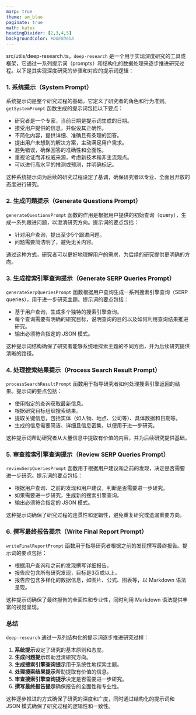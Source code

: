 ```yaml
---
marp: true
theme: am_blue
paginate: true
math: katex
headingDivider: [2,3,4,5]
backgroundColor: #D0E8D6DA
---
```

src/utils/deep-research.ts，`deep-research` 是一个用于实现深度研究的工具或框架，它通过一系列提示词（prompts）和结构化的数据处理来逐步推进研究过程。以下是其实现深度研究的步骤和对应的提示词逻辑：

### 1. **系统提示（System Prompt）**
系统提示词是整个研究过程的基础，它定义了研究者的角色和行为准则。`getSystemPrompt` 函数生成的提示词包括以下要点：
- 研究者是一个专家，当前日期是提示词生成的日期。
- 接受用户提供的信息，并假设其正确性。
- 不简化内容，提供详细、准确且有条理的回答。
- 提出用户未想到的解决方案，主动满足用户需求。
- 避免错误，确保回答的准确性和全面性。
- 重视论证而非权威来源，考虑新技术和非主流观点。
- 可以进行高水平的推测或预测，并明确标记。

这种系统提示词为后续的研究过程设定了基调，确保研究者以专业、全面且开放的态度进行研究。

### 2. **生成问题提示（Generate Questions Prompt）**
`generateQuestionsPrompt` 函数的作用是根据用户提供的初始查询（query），生成一系列跟进问题，以澄清研究方向。提示词的要点包括：
- 针对用户查询，提出至少5个跟进问题。
- 问题需要简洁明了，避免无关内容。

通过这种方式，研究者可以更好地理解用户的需求，为后续的研究提供更明确的方向。

### 3. **生成搜索引擎查询提示（Generate SERP Queries Prompt）**
`generateSerpQueriesPrompt` 函数根据用户查询生成一系列搜索引擎查询（SERP queries），用于进一步研究主题。提示词的要点包括：
- 基于用户查询，生成多个独特的搜索引擎查询。
- 每个查询需要有明确的研究目标，说明查询的目的以及如何利用查询结果推进研究。
- 输出必须符合指定的 JSON 模式。

这种提示词结构确保了研究者能够系统地探索主题的不同方面，并为后续研究提供清晰的路径。

### 4. **处理搜索结果提示（Process Search Result Prompt）**
`processSearchResultPrompt` 函数用于指导研究者如何处理搜索引擎返回的结果。提示词的要点包括：
- 使用指定的查询获取最新信息。
- 根据研究目标组织搜索结果。
- 提取关键信息，包括实体（如人物、地点、公司等）、具体数据和日期等。
- 生成的信息需要简洁、详细且信息密集，以便用于进一步研究。

这种提示词帮助研究者从大量信息中提取有价值的内容，并为后续研究提供基础。

### 5. **审查搜索引擎查询提示（Review SERP Queries Prompt）**
`reviewSerpQueriesPrompt` 函数用于根据用户建议和之前的发现，决定是否需要进一步研究。提示词的要点包括：
- 根据用户查询、之前的发现和用户建议，判断是否需要进一步研究。
- 如果需要进一步研究，生成新的搜索引擎查询。
- 输出必须符合指定的 JSON 模式。

这种提示词确保了研究过程的连贯性和逻辑性，避免重复研究或遗漏重要方向。

### 6. **撰写最终报告提示（Write Final Report Prompt）**
`writeFinalReportPrompt` 函数用于指导研究者根据之前的发现撰写最终报告。提示词的要点包括：
- 根据用户查询和之前的发现撰写详细报告。
- 报告应包含所有研究发现，目标是3页或以上。
- 报告应包含多样化的数据信息，如图片、公式、图表等，以 Markdown 语法呈现。

这种提示词确保了最终报告的全面性和专业性，同时利用 Markdown 语法提供丰富的视觉呈现。

### 总结
`deep-research` 通过一系列结构化的提示词逐步推进研究过程：
1. **系统提示**设定了研究的基本原则和态度。
2. **生成问题提示**帮助澄清研究方向。
3. **生成搜索引擎查询提示**用于系统性地探索主题。
4. **处理搜索结果提示**帮助提取有价值的信息。
5. **审查搜索引擎查询提示**决定是否需要进一步研究。
6. **撰写最终报告提示**确保报告的全面性和专业性。

这种逐步推进的方式确保了研究的深度和广度，同时通过结构化的提示词和 JSON 模式确保了研究过程的逻辑性和一致性。

